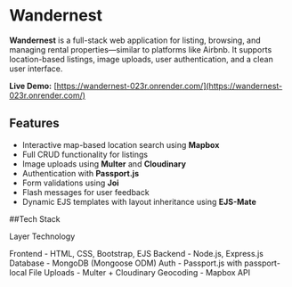# Wandernest

**Wandernest** is a full-stack web application for listing, browsing, and managing rental properties—similar to platforms like Airbnb. It supports location-based listings, image uploads, user authentication, and a clean user interface.

 **Live Demo:** [https://wandernest-023r.onrender.com/](https://wandernest-023r.onrender.com/)


## Features

-  Interactive map-based location search using **Mapbox**
-  Full CRUD functionality for listings
-  Image uploads using **Multer** and **Cloudinary**
-  Authentication with **Passport.js**
-  Form validations using **Joi**
-  Flash messages for user feedback
-  Dynamic EJS templates with layout inheritance using **EJS-Mate**

 
 ##Tech Stack

 Layer         Technology 

 Frontend   -   HTML, CSS, Bootstrap, EJS 
 Backend    -   Node.js, Express.js 
 Database   -   MongoDB (Mongoose ODM) 
 Auth       -   Passport.js with passport-local 
 File Uploads - Multer + Cloudinary 
 Geocoding  -   Mapbox API 



